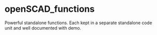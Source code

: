 # openSCAD_functions
Powerful standalone functions. Each kept in a separate standalone code unit and well documented with demo.
